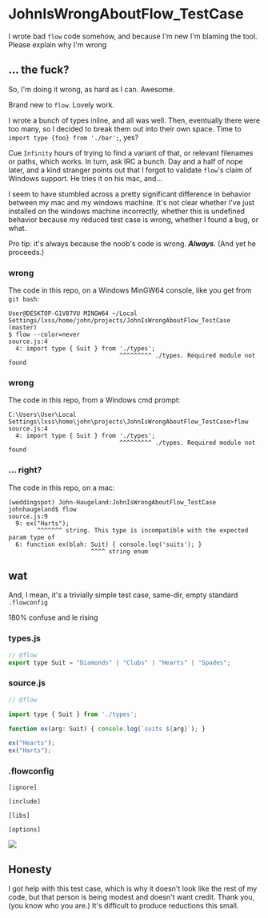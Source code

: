 # JohnIsWrongAboutFlow_TestCase
I wrote bad `flow` code somehow, and because I'm new I'm blaming the tool.  Please explain why I'm wrong

## ... the fuck?
So, I'm doing it wrong, as hard as I can.  Awesome.

Brand new to `flow`.  Lovely work.

I wrote a bunch of types inline, and all was well.  Then, eventually there were too many, so I decided to break them out 
into their own space.  Time to `import type {foo} from './bar';`, yes?

Cue `Infinity` hours of trying to find a variant of that, or relevant filenames or paths, which works.  In turn, ask IRC a 
bunch.  Day and a half of nope later, and a kind stranger points out that I forgot to validate `flow`'s claim of Windows 
support.  He tries it on his mac, and...

I seem to have stumbled across a pretty significant difference in behavior between my mac and my windows machine.  It's not 
clear whether I've just installed on the windows machine incorrectly, whether this is undefined behavior because my reduced 
test case is wrong, whether I found a bug, or what.

Pro tip: it's always because the noob's code is wrong.  ***Always***.  (And yet he proceeds.)

### wrong

The code in this repo, on a Windows MinGW64 console, like you get from `git bash`:

```
User@DESKTOP-G1V87VU MINGW64 ~/Local Settings/lxss/home/john/projects/JohnIsWrongAboutFlow_TestCase (master)
$ flow --color=never
source.js:4
  4: import type { Suit } from './types';
                               ^^^^^^^^^ ./types. Required module not found
```

### wrong

The code in this repo, from a Windows cmd prompt:

```
C:\Users\User\Local Settings\lxss\home\john\projects\JohnIsWrongAboutFlow_TestCase>flow
source.js:4
  4: import type { Suit } from './types';
                               ^^^^^^^^^ ./types. Required module not found
```

### ... right?

The code in this repo, on a mac:

```
(weddingspot) John-Haugeland:JohnIsWrongAboutFlow_TestCase johnhaugeland$ flow
source.js:9
  9: ex("Harts");
        ^^^^^^^ string. This type is incompatible with the expected param type of
  6: function ex(blah: Suit) { console.log('suits'); }
                       ^^^^ string enum
```

## wat
And, I mean, it's a trivially simple test case, same-dir, empty standard `.flowconfig`

180% confuse and le rising

### types.js
```javascript
// @flow
export type Suit = "Diamonds" | "Clubs" | "Hearts" | "Spades";
```

### source.js
```javascript
// @flow

import type { Suit } from './types';

function ex(arg: Suit) { console.log(`suits ${arg}`); }

ex("Hearts");
ex("Harts");
```

### .flowconfig
```
[ignore]

[include]

[libs]

[options]
```

![](http://i3.kym-cdn.com/photos/images/facebook/000/173/575/25810.jpg)

## Honesty
I got help with this test case, which is why it doesn't look like the rest of my code, but that person is being modest and 
doesn't want credit.  Thank you, (you know who you are.)  It's difficult to produce reductions this small.

